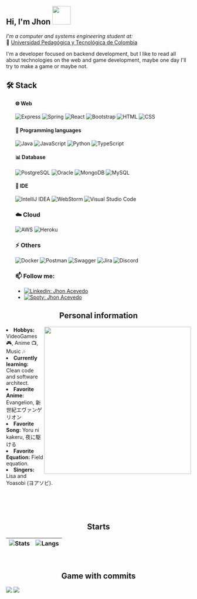 <h2> Hi, I'm Jhon <img src="https://i.pinimg.com/originals/e1/06/ee/e106ee093d744089a5ce56fd49675047.gif" width="50"></h2>

<p>
<em>I'm a computer and systems engineering student at:</em>
  </br> 
  🏫 <a href="https://www.uptc.edu.co">Universidad Pedagógica y Tecnológica de Colombia</a>
</p>

<p>I'm a developer focused on backend development, but I like to read all about technologies on the web and game development, maybe one day I'll try to make a game or maybe not.</p>

<div>
<h2>🛠️ Stack</h2>
<div style="margin-left: 5%">
<h4>🌐 Web</h4>

![Express](https://img.shields.io/badge/-Express-black?&logo=express&style=flat)
![Spring](https://img.shields.io/badge/-Spring-65b743?&logo=spring&logoColor=white&style=flat)
![React](https://img.shields.io/badge/-React-61DAFB?&logo=react&logoColor=white&style=flat)
![Bootstrap](https://img.shields.io/badge/-Bootstrap-563D7C?&logo=bootstrap&logoColor=white&style=flat)
![HTML](https://img.shields.io/badge/-HTML-E34F26?&logo=html5&logoColor=white&style=flat)
![CSS](https://img.shields.io/badge/-CSS-1572B6?&logo=css3&logoColor=white&style=flat)

<h4>📘 Programming languages</h4>

![Java](https://img.shields.io/badge/-Java-007396?&logo=java&logoColor=white&style=flat)
![JavaScript](https://img.shields.io/badge/-JavaScript-black?&logo=javascript&style=flat)
![Python](https://img.shields.io/badge/-Python-black?&logo=python&style=flat)
![TypeScript](https://img.shields.io/badge/-TypeScript-007ACC?&logo=typescript&logoColor=white&style=flat)

<h4>📊 Database</h4>


![PostgreSQL](https://img.shields.io/badge/-PostgreSQL-FFFFFF?&logo=postgresql&style=flat)
![Oracle](https://img.shields.io/badge/-Oracle-e02427?&logo=oracle&logoColor=white&style=flat)
![MongoDB](https://img.shields.io/badge/-MongoDB-FFFFFF?&logo=mongodb&style=flat)
![MySQL](https://img.shields.io/badge/-MySQL-FFFFFF?&logo=mysql&style=flat)

<h4>📝 IDE</h4>


![IntelliJ IDEA](https://img.shields.io/badge/-IntelliJ%20IDEA-000000?&logo=intellij-idea&logoColor=white&style=flat)
![WebStorm](https://img.shields.io/badge/-WebStorm-000000?&logo=webstorm&logoColor=white&style=flat)
![Visual Studio Code](https://img.shields.io/badge/-Visual%20Studio%20Code-007ACC?&logo=visual-studio-code&logoColor=white&style=flat)

<h3>☁️ Cloud</h3>


![AWS](https://img.shields.io/badge/-AWS-232F3E?&logo=amazon-aws&logoColor=white&style=flat)
![Heroku](https://img.shields.io/badge/-Heroku-430098?&logo=heroku&logoColor=white&style=flat)

<h3>⚡ Others</h3>


![Docker](https://img.shields.io/badge/-Docker-2496ED?&logo=docker&logoColor=white&style=flat)
![Postman](https://img.shields.io/badge/-Postman-FF6C37?&logo=postman&logoColor=white&style=flat)
![Swagger](https://img.shields.io/badge/-Swagger-85EA2D?&logo=swagger&logoColor=black&style=flat)
![Jira](https://img.shields.io/badge/-Jira-0052CC?&logo=jira&logoColor=white&style=flat)
![Discord](https://img.shields.io/badge/-Discord-7289DA?&logo=discord&logoColor=white&style=flat)


<h3> 📫 Follow me: </h3>

- [![Linkedin: Jhon Acevedo](https://img.shields.io/badge/-JhonAcevedo-blue?style=flat-square&logo=Linkedin&logoColor=white&link=https://https://www.linkedin.com/in/jhon-acevedo-/)](https://www.linkedin.com/in/jhon-acevedo-/)
- [![Spoty: Jhon Acevedo](https://img.shields.io/badge/-JhonAcevedo-black?style=flat-square&logo=spotify&logoColor=white&link=https://https://open.spotify.com/user/1213141516?si=0b8b0b0b0b0b0b0b)](https://open.spotify.com/user/22b2n4n3djm5smkwzkixqjm5q)

</div>

<div>

<h2 align="center"> Personal information  </h2>
<div>
<img src="https://64.media.tumblr.com/083c9830cdab8675cd6bd2dd38080306/071d83eadad564fc-c8/s250x400/d83c65271855073c6c8000dd1e3f9929821bef9a.gifv" align="right" width="400" >
<li><b>Hobbys:</b> VideoGames 🎮, Anime 📺, Music 🎶</li>
<li><b>Currently learning:</b> Clean code and software architect.</li>
<li><b>Favorite Anime:</b> Evangelion, 新世紀エヴァンゲリオン</li>
<li><b>Favorite Song:</b> Yoru ni kakeru, 夜に駆ける</li>
<li><b>Favorite Equation:</b> Field equation.</li>
<li><b>Singers:</b> Lisa and Yoasobi (ヨアソビ).</li>
<br>
<br>
<br>
</div>
<br>

<h2 align="center"> Starts </h2>

| ![Stats](https://github-readme-stats.vercel.app/api?username=Jhon-Acevedo&show_icons=true&theme=tokyonight&locale=es&bg_color=00000000&hide_border=true) | ![Langs](https://github-readme-stats.vercel.app/api/top-langs/?username=Jhon-Acevedo&theme=tokyonight&locale=es&layout=compact&bg_color=00000000&hide_border=true) |
| ------------------------------------------------------------ | ------------------------------------------------------------ 
<br>


<h2 align="center"> Game with commits </h2>

![](https://raw.githubusercontent.com/J3xLe1988B3lx0x2E6/J3xLe1988B3lx0x2E6/output/github-contribution-grid-snake-dark.svg#gh-dark-mode-only)
![](https://raw.githubusercontent.com/J3xLe1988B3lx0x2E6/J3xLe1988B3lx0x2E6/output/github-contribution-grid-snake.svggh-light-mode-only)
<br>

